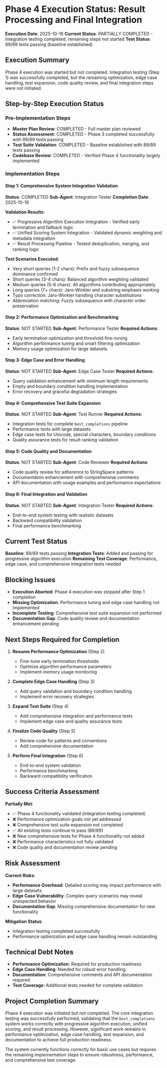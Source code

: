 # Phase 4 Execution Status: Result Processing and Final Integration

**Execution Date**: 2025-10-16
**Current Status**: PARTIALLY COMPLETED - Integration testing completed, remaining steps not started
**Test Status**: 89/89 tests passing (baseline established)

## Execution Summary

Phase 4 execution was started but not completed. Integration testing (Step 1) was successfully completed, but the remaining optimization, edge case handling, test expansion, code quality review, and final integration steps were not initiated.

## Step-by-Step Execution Status

### Pre-Implementation Steps

- **Master Plan Review**: COMPLETED - Full master plan reviewed
- **Status Assessment**: COMPLETED - Phase 3 completed successfully with 89/89 tests passing
- **Test Suite Validation**: COMPLETED - Baseline established with 89/89 tests passing
- **Codebase Review**: COMPLETED - Verified Phase 4 functionality largely implemented

### Implementation Steps

#### Step 1: Comprehensive System Integration Validation
**Status**: COMPLETED
**Sub-Agent**: Integration Tester
**Completion Date**: 2025-10-16

**Validation Results**:
- ✅ Progressive Algorithm Execution Integration - Verified early termination and fallback logic
- ✅ Unified Scoring System Integration - Validated dynamic weighting and metadata integration
- ✅ Result Processing Pipeline - Tested deduplication, merging, and ranking logic

**Test Scenarios Executed**:
- Very short queries (1-2 chars): Prefix and fuzzy subsequence dominance confirmed
- Short queries (3-4 chars): Balanced algorithm weighting validated
- Medium queries (5-6 chars): All algorithms contributing appropriately
- Long queries (7+ chars): Jaro-Winkler and substring emphasis working
- Typo correction: Jaro-Winkler handling character substitutions
- Abbreviation matching: Fuzzy subsequence with character order preservation

#### Step 2: Performance Optimization and Benchmarking
**Status**: NOT STARTED
**Sub-Agent**: Performance Tester
**Required Actions**:
- Early termination optimization and threshold fine-tuning
- Algorithm performance tuning and smart filtering optimization
- Memory usage optimization for large datasets

#### Step 3: Edge Case and Error Handling
**Status**: NOT STARTED
**Sub-Agent**: Edge Case Tester
**Required Actions**:
- Query validation enhancement with minimum length requirements
- Empty and boundary condition handling implementation
- Error recovery and graceful degradation strategies

#### Step 4: Comprehensive Test Suite Expansion
**Status**: NOT STARTED
**Sub-Agent**: Test Runner
**Required Actions**:
- Integration tests for complete `best_completions` pipeline
- Performance tests with large datasets
- Edge case tests for Unicode, special characters, boundary conditions
- Quality assurance tests for result ranking validation

#### Step 5: Code Quality and Documentation
**Status**: NOT STARTED
**Sub-Agent**: Code Reviewer
**Required Actions**:
- Code quality review for adherence to StringSpace patterns
- Documentation enhancement with comprehensive comments
- API documentation with usage examples and performance expectations

#### Step 6: Final Integration and Validation
**Status**: NOT STARTED
**Sub-Agent**: Integration Tester
**Required Actions**:
- End-to-end system testing with realistic datasets
- Backward compatibility validation
- Final performance benchmarking

## Current Test Status

**Baseline**: 89/89 tests passing
**Integration Tests**: Added and passing for progressive algorithm execution
**Remaining Test Coverage**: Performance, edge case, and comprehensive integration tests needed

## Blocking Issues

- **Execution Aborted**: Phase 4 execution was stopped after Step 1 completion
- **Missing Optimization**: Performance tuning and edge case handling not implemented
- **Incomplete Testing**: Comprehensive test suite expansion not performed
- **Documentation Gap**: Code quality review and documentation enhancement pending

## Next Steps Required for Completion

1. **Resume Performance Optimization** (Step 2)
   - Fine-tune early termination thresholds
   - Optimize algorithm performance parameters
   - Implement memory usage monitoring

2. **Complete Edge Case Handling** (Step 3)
   - Add query validation and boundary condition handling
   - Implement error recovery strategies

3. **Expand Test Suite** (Step 4)
   - Add comprehensive integration and performance tests
   - Implement edge case and quality assurance tests

4. **Finalize Code Quality** (Step 5)
   - Review code for patterns and conventions
   - Add comprehensive documentation

5. **Perform Final Integration** (Step 6)
   - End-to-end system validation
   - Performance benchmarking
   - Backward compatibility verification

## Success Criteria Assessment

**Partially Met**:
- ✅ Phase 4 functionality validated (integration testing completed)
- ❌ Performance optimization goals not yet addressed
- ❌ Comprehensive test suite expansion not completed
- ✅ All existing tests continue to pass (89/89)
- ❌ New comprehensive tests for Phase 4 functionality not added
- ❌ Performance characteristics not fully validated
- ❌ Code quality and documentation review pending

## Risk Assessment

**Current Risks**:
- **Performance Overhead**: Detailed scoring may impact performance with large datasets
- **Edge Case Vulnerability**: Complex query scenarios may reveal unexpected behavior
- **Documentation Gap**: Missing comprehensive documentation for new functionality

**Mitigation Status**:
- Integration testing completed successfully
- Performance optimization and edge case handling remain outstanding

## Technical Debt Notes

- **Performance Optimization**: Required for production readiness
- **Edge Case Handling**: Needed for robust error handling
- **Documentation**: Comprehensive comments and API documentation required
- **Test Coverage**: Additional tests needed for complete validation

## Project Completion Summary

Phase 4 execution was initiated but not completed. The core integration testing was successfully performed, validating that the `best_completions` system works correctly with progressive algorithm execution, unified scoring, and result processing. However, significant work remains in performance optimization, edge case handling, test expansion, and documentation to achieve full production readiness.

The system currently functions correctly for basic use cases but requires the remaining implementation steps to ensure robustness, performance, and comprehensive test coverage.